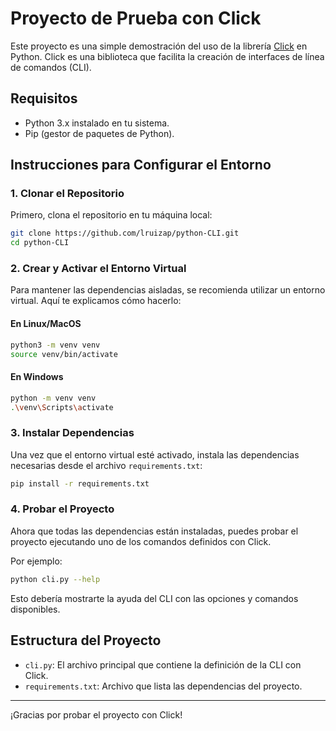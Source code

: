 # Proyecto de Prueba con Click

Este proyecto es una simple demostración del uso de la librería [Click](https://click.palletsprojects.com/) en Python. Click es una biblioteca que facilita la creación de interfaces de línea de comandos (CLI).

## Requisitos

- Python 3.x instalado en tu sistema.
- Pip (gestor de paquetes de Python).

## Instrucciones para Configurar el Entorno

### 1. Clonar el Repositorio

Primero, clona el repositorio en tu máquina local:

```bash
git clone https://github.com/lruizap/python-CLI.git
cd python-CLI
```

### 2. Crear y Activar el Entorno Virtual

Para mantener las dependencias aisladas, se recomienda utilizar un entorno virtual. Aquí te explicamos cómo hacerlo:

#### En Linux/MacOS

```bash
python3 -m venv venv
source venv/bin/activate
```

#### En Windows

```bash
python -m venv venv
.\venv\Scripts\activate
```

### 3. Instalar Dependencias

Una vez que el entorno virtual esté activado, instala las dependencias necesarias desde el archivo `requirements.txt`:

```bash
pip install -r requirements.txt
```

### 4. Probar el Proyecto

Ahora que todas las dependencias están instaladas, puedes probar el proyecto ejecutando uno de los comandos definidos con Click.

Por ejemplo:

```bash
python cli.py --help
```

Esto debería mostrarte la ayuda del CLI con las opciones y comandos disponibles.

## Estructura del Proyecto

- `cli.py`: El archivo principal que contiene la definición de la CLI con Click.
- `requirements.txt`: Archivo que lista las dependencias del proyecto.

---

¡Gracias por probar el proyecto con Click!
